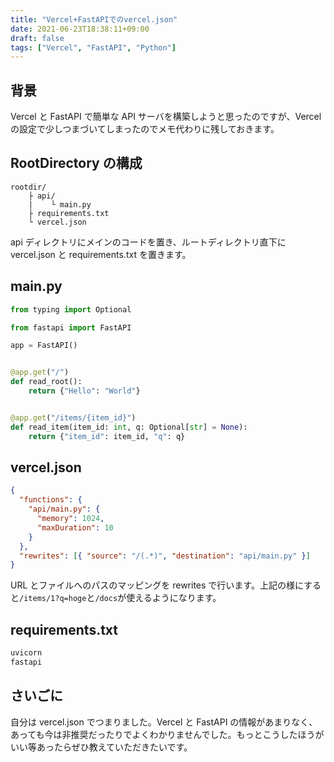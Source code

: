 ```yaml
---
title: "Vercel+FastAPIでのvercel.json"
date: 2021-06-23T18:38:11+09:00
draft: false
tags: ["Vercel", "FastAPI", "Python"]
---
```


## 背景

Vercel と FastAPI で簡単な API サーバを構築しようと思ったのですが、Vercel の設定で少しつまづいてしまったのでメモ代わりに残しておきます。

## RootDirectory の構成

```
rootdir/
    ├ api/
    |    └ main.py
    ├ requirements.txt
    └ vercel.json
```

api ディレクトリにメインのコードを置き、ルートディレクトリ直下に vercel.json と requirements.txt を置きます。

## main.py

```python
from typing import Optional

from fastapi import FastAPI

app = FastAPI()


@app.get("/")
def read_root():
    return {"Hello": "World"}


@app.get("/items/{item_id}")
def read_item(item_id: int, q: Optional[str] = None):
    return {"item_id": item_id, "q": q}
```

## vercel.json

```json
{
  "functions": {
    "api/main.py": {
      "memory": 1024,
      "maxDuration": 10
    }
  },
  "rewrites": [{ "source": "/(.*)", "destination": "api/main.py" }]
}
```

URL とファイルへのパスのマッピングを rewrites で行います。上記の様にすると`/items/1?q=hoge`と`/docs`が使えるようになります。

## requirements.txt

```txt
uvicorn
fastapi
```

## さいごに

自分は vercel.json でつまりました。Vercel と FastAPI の情報があまりなく、あっても今は非推奨だったりでよくわかりませんでした。もっとこうしたほうがいい等あったらぜひ教えていただきたいです。
